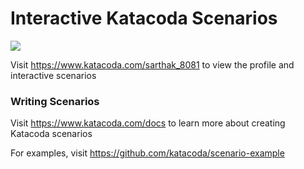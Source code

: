 # Interactive Katacoda Scenarios

[![](http://shields.katacoda.com/katacoda/sarthak_8081/count.svg)](https://www.katacoda.com/sarthak_8081 "Get your profile on Katacoda.com")

Visit https://www.katacoda.com/sarthak_8081 to view the profile and interactive scenarios

### Writing Scenarios
Visit https://www.katacoda.com/docs to learn more about creating Katacoda scenarios

For examples, visit https://github.com/katacoda/scenario-example
